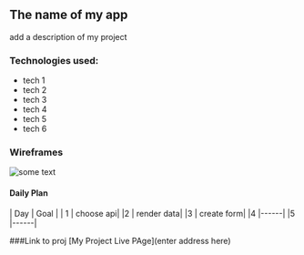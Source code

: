 ## The name of my app
add a description of my project

### Technologies used:
- tech 1
- tech 2
- tech 3
- tech 4
- tech 5
- tech 6


### Wireframes

![some text](https://media.4-paws.org/f/f/0/3/ff0344d9482492c516cebc84bd8dead392116209/VIER_PFOTEN_2021-07-03_00027-2890x2000.jpg)

#### Daily Plan

| Day | Goal |
| 1  | choose api|
|2   | render data|
|3   | create form|
|4   |------|
|5   |------|

###Link to proj
[My Project Live PAge](enter address here)